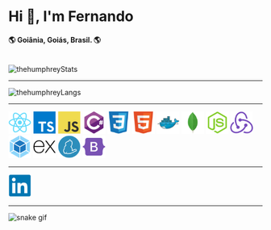 <h1>Hi 👋, I'm Fernando</h1>
<h4>🌎 Goiânia, Goiás, Brasil. 🌎</h4>


<br/>
<a>
<img src="https://github-readme-stats.vercel.app/api?username=thehumphrey&show_icons=true&theme=dracula&count_private=true&include_all_commits=true" alt="thehumphreyStats" />
</a>

----

<img src="https://github-readme-stats.vercel.app/api/top-langs/?username=thehumphrey&layout=compact&langs_count=6&theme=dracula" alt="thehumphreyLangs" />

----

<img src="https://github.com/devicons/devicon/blob/master/icons/react/react-original.svg" alt="react" width="45" height="45"/> <img src="https://github.com/devicons/devicon/blob/master/icons/typescript/typescript-original.svg" alt="typescript" width="45" height="45"/> <img src="https://github.com/devicons/devicon/blob/master/icons/javascript/javascript-original.svg" alt="javascript" width="45" height="45"/> <img src="https://github.com/devicons/devicon/blob/master/icons/csharp/csharp-original.svg" alt="CSharp" width="45" height="45"/> <img src="https://github.com/devicons/devicon/blob/master/icons/css3/css3-original.svg" alt="css3" width="45" height="45"/> <img src="https://github.com/devicons/devicon/blob/master/icons/html5/html5-original.svg" alt="html5" width="45" height="45"/> <img src="https://github.com/devicons/devicon/blob/master/icons/docker/docker-original.svg" alt="docker" width="45" height="45"/> <img src="https://github.com/devicons/devicon/blob/master/icons/mongodb/mongodb-original.svg" alt="mongodb" width="45" height="45"/> <img src="https://github.com/devicons/devicon/blob/master/icons/nodejs/nodejs-original.svg" alt="nodejs" width="45" height="45"/> <img src="https://github.com/devicons/devicon/blob/master/icons/redux/redux-original.svg" alt="redux" width="45" height="45"/> <img src="https://github.com/devicons/devicon/blob/master/icons/webpack/webpack-original.svg" alt="webpack" width="45" height="45"/> <img src="https://github.com/devicons/devicon/blob/master/icons/express/express-original.svg" alt="express" width="45" height="45"/>
<img src="https://github.com/devicons/devicon/blob/master/icons/yarn/yarn-original.svg" alt="yarn" width="45" height="45"/>
<img src="https://github.com/devicons/devicon/blob/master/icons/bootstrap/bootstrap-plain.svg" alt="bootstrap" width="45" height="45"/>

----
<a target="_blank" href="https://www.linkedin.com/in/fernando-barros-a50096185/">
  <img src="https://github.com/devicons/devicon/blob/master/icons/linkedin/linkedin-original.svg" alt="linkedin" width="45" height="45"/>
<a/>
  
----

![snake gif](https://github.com/thehumphrey/thehumphrey/blob/output/github-contribution-grid-snake.gif)
